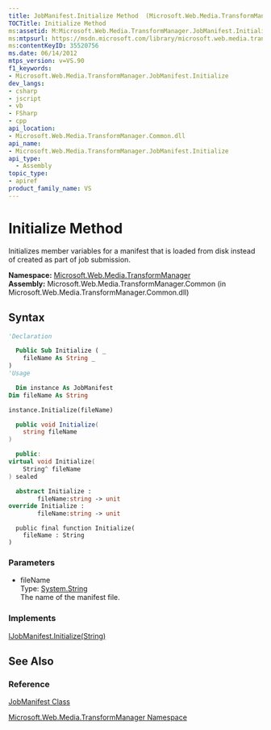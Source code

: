 ```yaml
---
title: JobManifest.Initialize Method  (Microsoft.Web.Media.TransformManager)
TOCTitle: Initialize Method
ms:assetid: M:Microsoft.Web.Media.TransformManager.JobManifest.Initialize(System.String)
ms:mtpsurl: https://msdn.microsoft.com/library/microsoft.web.media.transformmanager.jobmanifest.initialize(v=VS.90)
ms:contentKeyID: 35520756
ms.date: 06/14/2012
mtps_version: v=VS.90
f1_keywords:
- Microsoft.Web.Media.TransformManager.JobManifest.Initialize
dev_langs:
- csharp
- jscript
- vb
- FSharp
- cpp
api_location:
- Microsoft.Web.Media.TransformManager.Common.dll
api_name:
- Microsoft.Web.Media.TransformManager.JobManifest.Initialize
api_type:
  - Assembly
topic_type:
- apiref
product_family_name: VS
---
```


# Initialize Method

Initializes member variables for a manifest that is loaded from disk instead of created as part of job submission.

**Namespace:**  [Microsoft.Web.Media.TransformManager](microsoft-web-media-transformmanager-namespace.md)  
**Assembly:**  Microsoft.Web.Media.TransformManager.Common (in Microsoft.Web.Media.TransformManager.Common.dll)

## Syntax

```vb
'Declaration

  Public Sub Initialize ( _
    fileName As String _
)
'Usage

  Dim instance As JobManifest
Dim fileName As String

instance.Initialize(fileName)
```

```csharp
  public void Initialize(
    string fileName
)
```

```cpp
  public:
virtual void Initialize(
    String^ fileName
) sealed
```

``` fsharp
  abstract Initialize : 
        fileName:string -> unit 
override Initialize : 
        fileName:string -> unit 
```

```jscript
  public final function Initialize(
    fileName : String
)
```

### Parameters

  - fileName  
    Type: [System.String](https://msdn.microsoft.com/library/s1wwdcbf)  
    The name of the manifest file.  

### Implements

[IJobManifest.Initialize(String)](ijobmanifest-initialize-method-microsoft-web-media-transformmanager.md)  

## See Also

### Reference

[JobManifest Class](jobmanifest-class-microsoft-web-media-transformmanager.md)

[Microsoft.Web.Media.TransformManager Namespace](microsoft-web-media-transformmanager-namespace.md)
